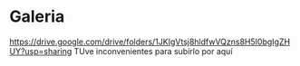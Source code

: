# Galeria
 
https://drive.google.com/drive/folders/1JKIgVtsj8hldfwVQzns8H5I0bgIgZHUY?usp=sharing
TUve inconvenientes para subirlo por aquí
